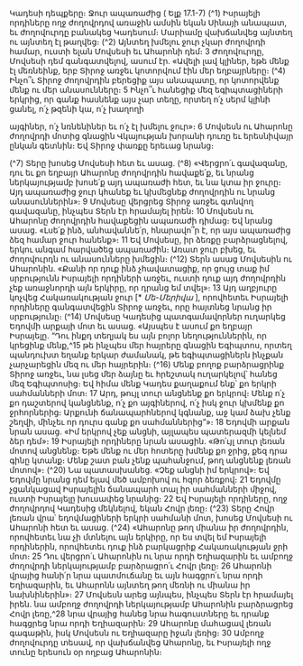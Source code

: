 
Կադեսի դեպքերը։ Ջուր ապառաժից
( Ելք 17.1-7)
(^1) Իսրայելի որդիները ողջ ժողովրդով առաջին ամսին եկան Սինայի անապատ, եւ ժողովուրդը բանակեց Կադեսում։
Մարիամը վախճանվեց այնտեղ ու այնտեղ էլ թաղվեց։
(^2) Այնտեղ խմելու ջուր չկար ժողովրդի համար, ուստի ելան Մովսեսի եւ Ահարոնի դեմ։ 3 Ժողովուրդը, Մովսեսի դեմ
գանգատվելով, ասում էր. «Ավելի լավ կլիներ, եթե մենք էլ մեռնեինք, երբ Տիրոջ առջեւ կոտորվում էին մեր եղբայրները։
(^4) Ինչո՞ւ Տիրոջ ժողովրդին բերեցիք այս անապատը, որ կոտորվենք մենք ու մեր անասունները։ 5 Ինչո՞ւ հանեցիք մեզ
եգիպտացիների երկրից, որ գանք հասնենք այս չար տեղը, որտեղ ո՛չ սերմ կլինի ցանել, ո՛չ թզենի կա, ո՛չ խաղողի


այգիներ, ո՛չ նռնենիներ եւ ո՛չ էլ խմելու ջուր»։ 6 Մովսեսն ու Ահարոնը ժողովրդի մոտից գնացին Վկայության խորանի
դուռը եւ երեսնիվայր ընկան գետնին։ Եվ Տիրոջ փառքը երեւաց նրանց։

(^7) Տերը խոսեց Մովսեսի հետ եւ ասաց. (^8) «Վերցրո՛ւ գավազանը, դու եւ քո եղբայր Ահարոնը ժողովրդին հավաքե՛ք, եւ
նրանց ներկայությամբ խոսե՛ք այդ ապառաժի հետ, եւ նա կտա իր ջուրը։ Այդ ապառաժից ջուր կհանեք եւ կխմեցնեք
ժողովրդին ու նրանց անասուններին»։ 9 Մովսեսը վերցրեց Տիրոջ առջեւ գտնվող գավազանը, ինչպես Տերն էր հրամայել
իրեն։ 10 Մովսեսն ու Ահարոնը ժողովրդին հավաքեցին ապառաժի դիմաց։ Եվ նրանց ասաց. «Լսե՛ք ինձ, անհավաննե՛ր,
հնարավո՞ր է, որ այս ապառաժից ձեզ համար ջուր հանենք»։ 11 Եվ Մովսեսը, իր ձեռքը բարձրացնելով, երկու անգամ
հարվածեց ապառաժին։ Առատ ջուր բխեց, եւ ժողովուրդն ու անասունները խմեցին։
(^12) Տերն ասաց Մովսեսին ու Ահարոնին. «Քանի որ դուք ինձ չհավատացիք, որ ցույց տաք իմ սրբությունն Իսրայելի
որդիների առջեւ, ուստի դուք այդ ժողովրդին չեք առաջնորդի այն երկիրը, որ դրանց եմ տվել»։ 13 Այդ աղբյուրը կոչվեց
Հակառակության ջուր [* _Մե-Մերիվա_ ], որովհետեւ Իսրայելի որդիները գանգատվեցին Տիրոջ առջեւ, որը հայտնեց
նրանց իր սրբությունը։
(^14) Մովսեսը Կադեսից պատգամավորներ ուղարկեց Եդովմի արքայի մոտ եւ ասաց. «Այսպես է ասում քո եղբայր
Իսրայելը. “Դու ինքդ տեղյակ ես այն բոլոր նեղություններին, որ կրեցինք մենք,^15 թե ինչպես մեր հայրերը գնացին
Եգիպտոս, որտեղ պանդուխտ եղանք երկար ժամանակ, թե եգիպտացիներն ինչքան չարչարեցին մեզ ու մեր հայրերին։
(^16) Մենք բողոք բարձրացրինք Տիրոջ առջեւ, նա լսեց մեր ձայնը եւ հրեշտակ ուղարկելով՝ հանեց մեզ Եգիպտոսից։ Եվ հիմա
մենք Կադես քաղաքում ենք՝ քո երկրի սահմանների մոտ։ 17 Արդ, թույլ տուր անցնենք քո երկրով։ Մենք ո՛չ քո դաշտերով
կանցնենք, ո՛չ քո այգիներով, ո՛չ իսկ ջուր կխմենք քո ջրհորներից։ Արքունի ճանապարհներով կգնանք, աջ կամ ձախ
չենք շեղվի, մինչեւ որ դուրս գանք քո սահմաններից”»։ 18 Եդովմի արքան նրան ասաց. «Իմ երկրով չեք անցնի, այլապես
պատերազմի կելնեմ ձեր դեմ»։ 19 Իսրայելի որդիները նրան ասացին. «Թո՛ւյլ տուր լեռան մոտով անցնենք։ Եթե մենք ու
մեր հոտերը խմենք քո ջրից, քեզ դրա գինը կտանք։ Մենք շատ բան չենք պահանջում, թող անցնենք լեռան մոտով»։
(^20) Նա պատասխանեց. «Չեք անցնի իմ երկրով»։ Եվ Եդովմը նրանց դեմ ելավ մեծ ամբոխով ու հզոր ձեռքով։ 21 Եդովմը
չցանկացավ Իսրայելին ճանապարհ տալ իր սահմանների միջով, ուստի Իսրայելը խուսափեց նրանից։ 22 Եվ Իսրայելի
որդիները, ողջ ժողովրդով Կադեսից մեկնելով, եկան Հովր լեռը։
(^23) Տերը Հովր լեռան վրա՝ եդովմացիների երկրի սահմանի մոտ, խոսեց Մովսեսի ու Ահարոնի հետ եւ ասաց.
(^24) «Ահարոնը թող միանա իր ժողովրդին, որովհետեւ նա չի մտնելու այն երկիրը, որ ես տվել եմ Իսրայելի որդիներին,
որովհետեւ դուք ինձ բարկացրիք Հակառակության ջրի մոտ։ 25 Դու վերցրո՛ւ Ահարոնին ու նրա որդի Եղիազարին եւ
ամբողջ ժողովրդի ներկայությամբ բարձրացրո՛ւ Հովր լեռը։ 26 Ահարոնի վրայից հանի՛ր նրա պատմուճանը եւ այն
հագցրո՛ւ նրա որդի Եղիազարին, եւ Ահարոնն այնտեղ թող մեռնի ու միանա իր նախնիներին»։ 27 Մովսեսն արեց այնպես,
ինչպես Տերն էր հրամայել իրեն. նա ամբողջ ժողովրդի ներկայությամբ Ահարոնին բարձրացրեց Հովր լեռը,^28 նրա վրայից
հանեց նրա հագուստները եւ դրանք հագցրեց նրա որդի Եղիազարին։ 29 Ահարոնը մահացավ լեռան գագաթին, իսկ
Մովսեսն ու Եղիազարը իջան լեռից։ 30 Ամբողջ ժողովուրդը տեսավ, որ վախճանվեց Ահարոնը, եւ Իսրայելի ողջ տունը
երեսուն օր ողբաց Ահարոնին։
